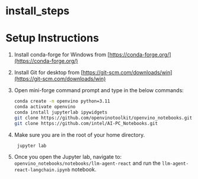 # install_steps
# Setup Instructions

1. Install conda-forge for Windows from [https://conda-forge.org/](https://conda-forge.org/)

2. Install Git for desktop from [https://git-scm.com/downloads/win](https://git-scm.com/downloads/win)

3. Open mini-forge command prompt and type in the below commands:
    ```sh
    conda create -n openvino python=3.11
    conda activate openvino
    conda install jupyterlab ipywidgets
    git clone https://github.com/openvinotoolkit/openvino_notebooks.git
    git clone https://github.com/intel/AI-PC_Notebooks.git    
    ```

4. Make sure you are in the root of your home directory.
   ```sh    
    jupyter lab
    ```

6. Once you open the Jupyter lab, navigate to: `openvino_notebooks/notebooks/llm-agent-react` and run the `llm-agent-react-langchain.ipynb` notebook.
 
